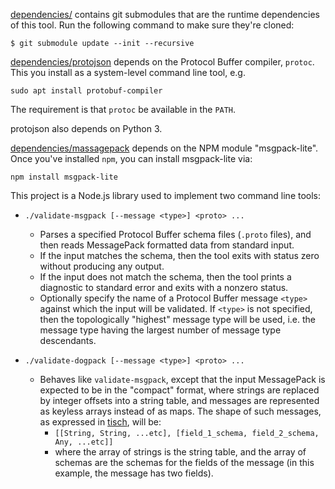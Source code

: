 [dependencies/](dependencies/) contains git submodules that are the runtime
dependencies of this tool. Run the following command to make sure they're
cloned:
```console
$ git submodule update --init --recursive
```

[dependencies/protojson](dependencies/protojson) depends on the Protocol Buffer
compiler, `protoc`. This you install as a system-level command line tool, e.g.
```console
sudo apt install protobuf-compiler
```
The requirement is that `protoc` be available in the `PATH`.

protojson also depends on Python 3.

[dependencies/massagepack](dependencies/massagepack) depends on the NPM module
"msgpack-lite". Once you've installed `npm`, you can install msgpack-lite via:
```console
npm install msgpack-lite
```

This project is a Node.js library used to implement two command line tools:

- `./validate-msgpack [--message <type>] <proto> ...`
  - Parses a specified Protocol Buffer schema files (`.proto` files), and then
    reads MessagePack formatted data from standard input.
  - If the input matches the schema, then the tool exits with status zero
    without producing any output.
  - If the input does not match the schema, then the tool prints a diagnostic
    to standard error and exits with a nonzero status.
  - Optionally specify the name of a Protocol Buffer message `<type>` against
    which the input will be validated. If `<type>` is not specified, then the
    topologically "highest" message type will be used, i.e. the message type
    having the largest number of message type descendants.

- `./validate-dogpack [--message <type>] <proto> ...`
  - Behaves like `validate-msgpack`, except that the input MessagePack is
    expected to be in the "compact" format, where strings are replaced by
    integer offsets into a string table, and messages are represented as
    keyless arrays instead of as maps. The shape of such messages, as expressed
    in [tisch][1], will be:
    - `[[String, String, ...etc], [field_1_schema, field_2_schema, Any, ...etc]]`
    - where the array of strings is the string table, and the array of schemas
      are the schemas for the fields of the message (in this example, the
      message has two fields).

[1]: https://github.com/dgoffredo/tisch
